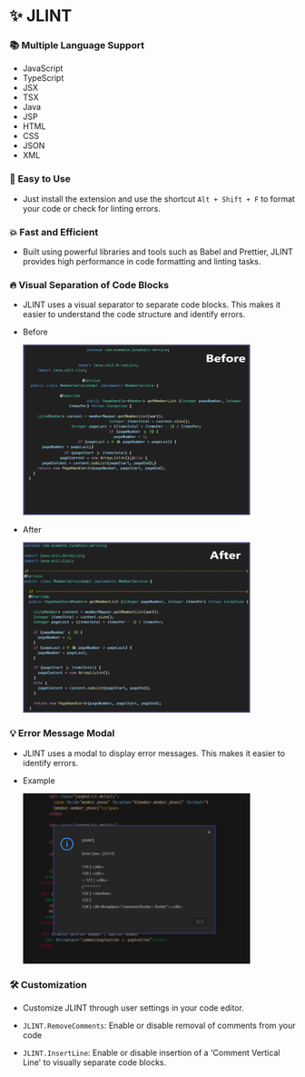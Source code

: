 # ✨ JLINT

### 📚 Multiple Language Support

- JavaScript
- TypeScript
- JSX
- TSX
- Java
- JSP
- HTML
- CSS
- JSON
- XML

### 🚀 Easy to Use
  - Just install the extension and use the shortcut `Alt + Shift + F` to
    format your code or check for linting errors.

### 💥 Fast and Efficient
  - Built using powerful libraries and tools such as Babel and Prettier, JLINT provides
    high performance in code formatting and linting tasks.

### 🔥 Visual Separation of Code Blocks
  - JLINT uses a visual separator to separate code blocks. This makes it easier to
    understand the code structure and identify errors.

  - Before

    <img src="./src/assets/image/1.png" width="400" height="300"/>

  - After

    <img src="./src/assets/image/2.png" width="400" height="300"/>

### 💡 Error Message Modal
  - JLINT uses a modal to display error messages. This makes it easier to
    identify errors.

  - Example

    <img src="./src/assets/image/3.png" width="400" height="300"/>

### 🛠️ Customization
  - Customize JLINT through user settings in your code editor.

  - `JLINT.RemoveComments`: Enable or disable removal of comments from your code
  - `JLINT.InsertLine`: Enable or disable insertion of a 'Comment Vertical Line' to
    visually separate code blocks.